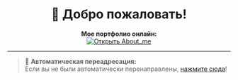 <h1 align="center">👋 Добро пожаловать!</h1>

<p align="center">
  <b>Мое портфолио онлайн:</b><br>
  <a href="https://fenter4ik.github.io/About_me/" target="_blank">
    <img src="https://img.shields.io/badge/Открыть%20портфолио-About_me-6a82fb?style=for-the-badge&logo=github" alt="Открыть About_me">
  </a>
</p>

---

> 📢 <b>Автоматическая переадресация:</b>  
> Если вы не были автоматически перенаправлены, <a href="https://fenter4ik.github.io/About_me/">нажмите сюда</a>!

<script>
  window.location.href = "https://fenter4ik.github.io/About_me/";
</script>